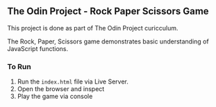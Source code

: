 ## The Odin Project - Rock Paper Scissors Game

This project is done as part of The Odin Project curicculum.

The Rock, Paper, Scissors game demonstrates basic understanding of JavaScript functions. 

### To Run

1. Run the `index.html` file via Live Server.
2. Open the browser and inspect
3. Play the game via console
